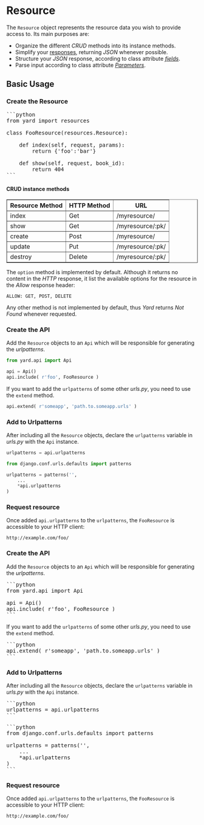 # Resource

The `Resource` object represents the resource data you wish to provide access to. Its main purposes are:

- Organize the different *CRUD* methods into its instance methods. 
- Simplify your [responses](support.md), returning *JSON* whenever possible.
- Structure your *JSON* response, according to class attribute [*fields*](fields.md).
- Parse input according to class attribute [*Parameters*](working_with_forms/parameters.md).


## Basic Usage

### Create the Resource

<pre>
```python
from yard import resources

class FooResource(resources.Resource):

    def index(self, request, params):
        return {'foo':'bar'}

    def show(self, request, book_id):
        return 404
```
</pre>


#### CRUD instance methods

<table border="1">
    <tr>
        <th>Resource Method</th>
        <th>HTTP Method</th>
        <th>URL</th>
    </tr>
    <tr>
        <td>index</td>
        <td>Get</td>
        <td>/myresource/</td>
    </tr>
    <tr>
        <td>show</td>
        <td>Get</td>
        <td>/myresource/:pk/</td>
    </tr>
    <tr>
        <td>create</td>
        <td>Post</td>
        <td>/myresource/</td>
    </tr>
    <tr>
        <td>update</td>
        <td>Put</td>
        <td>/myresource/:pk/</td>
    </tr>
    <tr>
        <td>destroy</td>
        <td>Delete</td>
        <td>/myresource/:pk/</td>
    </tr>
</table>

The `option` method is implemented by default. Although it returns no content in the *HTTP* response, it list the available options for the resource in the *Allow* response header:

    ALLOW: GET, POST, DELETE

Any other method is not implemented by default, thus *Yard* returns *Not Found* whenever requested.


### Create the API

Add the `Resource` objects to an `Api` which will be responsible for generating the *urlpatterns*.

```python
from yard.api import Api

api = Api()
api.include( r'foo', FooResource )
```

If you want to add the `urlpatterns` of some other *urls.py*, you need to use the `extend` method. 

```python
api.extend( r'someapp', 'path.to.someapp.urls' )
```


### Add to Urlpatterns

After including all the `Resource` objects, declare the `urlpatterns` variable in *urls.py* with the `Api` instance.

```python
urlpatterns = api.urlpatterns
```

```python    
from django.conf.urls.defaults import patterns

urlpatterns = patterns('',
    ...
    *api.urlpatterns
)
```


### Request resource

Once added `api.urlpatterns` to the `urlpatterns`, the `FooResource` is accessible to your HTTP client:

	http://example.com/foo/


### Create the API

Add the `Resource` objects to an `Api` which will be responsible for generating the *urlpatterns*.

<pre>
```python
from yard.api import Api

api = Api()
api.include( r'foo', FooResource )
```
</pre>

If you want to add the `urlpatterns` of some other *urls.py*, you need to use the `extend` method. 

<pre>
```python
api.extend( r'someapp', 'path.to.someapp.urls' )
```
</pre>


### Add to Urlpatterns

After including all the `Resource` objects, declare the `urlpatterns` variable in *urls.py* with the `Api` instance.

<pre>
```python
urlpatterns = api.urlpatterns
```
</pre>

<pre>
```python    
from django.conf.urls.defaults import patterns

urlpatterns = patterns('',
    ...
    *api.urlpatterns
)
```
</pre>


### Request resource

Once added `api.urlpatterns` to the `urlpatterns`, the `FooResource` is accessible to your HTTP client:

	http://example.com/foo/

